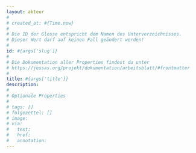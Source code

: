 ```yaml
---
layout: akteur
#
# created_at: #{Time.now}
#
# Die ID der Glosse entspricht dem Namen des Unterverzeichnisses.
# Dieser Wert darf auf keinen Fall geändert werden!
#
id: #{args['slug']}
#
# Die Dokumentation aller Properties findest du unter
# https://jessas.org/projekt/dokumentation/arbeitsblatt/#frontmatter
#
title: #{args['title']}
description:
#
# Optionale Properties
#
# tags: []
# folgezettel: []
# image:
# via:
#   text:
#   href:
#   annotation:
---
```


<!-- Fußnoten -->

<!-- Links -->
